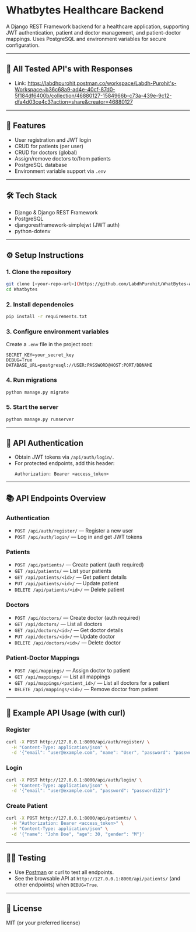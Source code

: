 # Whatbytes Healthcare Backend

A Django REST Framework backend for a healthcare application, supporting JWT authentication, patient and doctor management, and patient-doctor mappings. Uses PostgreSQL and environment variables for secure configuration.

---
## 🚀 All Tested API's with Responses

- Link: https://labdhpurohit.postman.co/workspace/Labdh-Purohit's-Workspace~b36c68a9-ad4e-40cf-87d0-5f184df6400b/collection/46880127-1584966b-c73a-439e-9c12-dfa4d03ce4c3?action=share&creator=46880127

---

## 🚀 Features
- User registration and JWT login
- CRUD for patients (per user)
- CRUD for doctors (global)
- Assign/remove doctors to/from patients
- PostgreSQL database
- Environment variable support via `.env`

---

## 🛠️ Tech Stack
- Django & Django REST Framework
- PostgreSQL
- djangorestframework-simplejwt (JWT auth)
- python-dotenv

---

## ⚙️ Setup Instructions

### 1. Clone the repository
```bash
git clone [<your-repo-url>](https://github.com/LabdhPurohit/WhatBytes-Assignment.git)
cd Whatbytes
```

### 2. Install dependencies
```bash
pip install -r requirements.txt
```

### 3. Configure environment variables
Create a `.env` file in the project root:
```
SECRET_KEY=your_secret_key
DEBUG=True
DATABASE_URL=postgresql://USER:PASSWORD@HOST:PORT/DBNAME
```

### 4. Run migrations
```bash
python manage.py migrate
```

### 5. Start the server
```bash
python manage.py runserver
```

---

## 🔑 API Authentication
- Obtain JWT tokens via `/api/auth/login/`.
- For protected endpoints, add this header:
  ```
  Authorization: Bearer <access_token>
  ```

---

## 📚 API Endpoints Overview

### Authentication
- `POST /api/auth/register/` — Register a new user
- `POST /api/auth/login/` — Log in and get JWT tokens

### Patients
- `POST /api/patients/` — Create patient (auth required)
- `GET /api/patients/` — List your patients
- `GET /api/patients/<id>/` — Get patient details
- `PUT /api/patients/<id>/` — Update patient
- `DELETE /api/patients/<id>/` — Delete patient

### Doctors
- `POST /api/doctors/` — Create doctor (auth required)
- `GET /api/doctors/` — List all doctors
- `GET /api/doctors/<id>/` — Get doctor details
- `PUT /api/doctors/<id>/` — Update doctor
- `DELETE /api/doctors/<id>/` — Delete doctor

### Patient-Doctor Mappings
- `POST /api/mappings/` — Assign doctor to patient
- `GET /api/mappings/` — List all mappings
- `GET /api/mappings/<patient_id>/` — List all doctors for a patient
- `DELETE /api/mappings/<id>/` — Remove doctor from patient

---

## 🧪 Example API Usage (with curl)

### Register
```bash
curl -X POST http://127.0.0.1:8000/api/auth/register/ \
  -H "Content-Type: application/json" \
  -d '{"email": "user@example.com", "name": "User", "password": "password123"}'
```

### Login
```bash
curl -X POST http://127.0.0.1:8000/api/auth/login/ \
  -H "Content-Type: application/json" \
  -d '{"email": "user@example.com", "password": "password123"}'
```

### Create Patient
```bash
curl -X POST http://127.0.0.1:8000/api/patients/ \
  -H "Authorization: Bearer <access_token>" \
  -H "Content-Type: application/json" \
  -d '{"name": "John Doe", "age": 30, "gender": "M"}'
```

---

## 🧑‍💻 Testing
- Use [Postman](https://www.postman.com/) or curl to test all endpoints.
- See the browsable API at `http://127.0.0.1:8000/api/patients/` (and other endpoints) when `DEBUG=True`.

---

## 📄 License
MIT (or your preferred license) 
